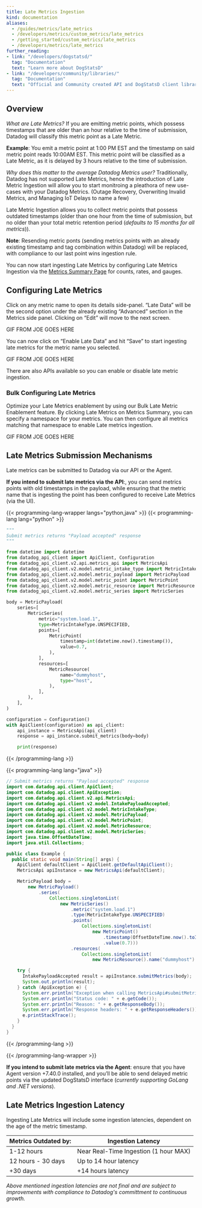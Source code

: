 ```yaml
---
title: Late Metrics Ingestion
kind: documentation
aliases:
  - /guides/metrics/late_metrics
  - /developers/metrics/custom_metrics/late_metrics
  - /getting_started/custom_metrics/late_metrics
  - /developers/metrics/late_metrics
further_reading:
- link: "/developers/dogstatsd/"
  tag: "Documentation"
  text: "Learn more about DogStatsD"
- link: "/developers/community/libraries/"
  tag: "Documentation"
  text: "Official and Community created API and DogStatsD client libraries"
---
```


## Overview

*What are Late Metrics?* If you are emitting metric points, which possess timestamps that are older than an hour relative to the time of submission, Datadog will classify this metric point as a Late Metric. 

**Example**: You emit a metric point at 1:00 PM EST and the timestamp on said metric point reads 10:00AM EST. This metric point will be classified as a Late Metric, as it is delayed by 3 hours relative to the time of submission. 

*Why does this matter to the average Datadog Metrics user?* Traditionally, Datadog has not supported Late Metrics, hence the introduction of Late Metric Ingestion will allow you to start monitroing a pleathora of new use-cases with your Datadog Metrics. (Outage Recovery, Overwriting Invalid Metrics, and Managing IoT Delays to name a few)

Late Metric Ingestion allows you to collect metric points that possess outdated timestamps (older than one hour from the time of submission, but no older than your total metric retention period (*defaults to 15 months for all metrics*)). 

**Note**: Resending metric ponts (sending metrics points with an already existing timestamp and tag combination within Datadog) will be replaced, with compliance to our last point wins ingestion rule.

You can now start ingesting Late Metrics by configuring Late Metrics Ingestion via the [Metrics Summary Page][1] for counts, rates, and gauges.

## Configuring Late Metrics

Click on any metric name to open its details side-panel. “Late Data” will be the second option under the already existing “Advanced” section in the Metrics side panel. Clicking on “Edit” will move to the next screen. 

GIF FROM JOE GOES HERE

You can now click on “Enable Late Data” and hit “Save” to start ingesting late metrics for the metric name you selected.

GIF FROM JOE GOES HERE

There are also APIs available so you can enable or disable late metric ingestion.

### Bulk Configuring Late Metrics

Optimize your Late Metrics enablement by using our Bulk Late Metric Enablement feature. By clicking Late Metrics on Metrics Summary, you can specify a namespace for your metrics. You can then configure all metrics matching that namespace to enable Late metrics ingestion.

GIF FROM JOE GOES HERE

## Late Metrics Submission Mechanisms

Late metrics can be submitted to Datadog via our API or the Agent. 

**If you intend to submit late metrics via the API**:, you can send metrics points with old timestamps in the payload, while ensuring that the metric name that is ingesting the point has been configured to receive Late Metrics (via the UI). 



{{< programming-lang-wrapper langs="python,java" >}}
{{< programming-lang lang="python" >}}
```python
"""
Submit metrics returns "Payload accepted" response
"""

from datetime import datetime
from datadog_api_client import ApiClient, Configuration
from datadog_api_client.v2.api.metrics_api import MetricsApi
from datadog_api_client.v2.model.metric_intake_type import MetricIntakeType
from datadog_api_client.v2.model.metric_payload import MetricPayload
from datadog_api_client.v2.model.metric_point import MetricPoint
from datadog_api_client.v2.model.metric_resource import MetricResource
from datadog_api_client.v2.model.metric_series import MetricSeries

body = MetricPayload(
    series=[
        MetricSeries(
            metric="system.load.1",
            type=MetricIntakeType.UNSPECIFIED,
            points=[
                MetricPoint(
                    timestamp=int(datetime.now().timestamp()),
                    value=0.7,
                ),
            ],
            resources=[
                MetricResource(
                    name="dummyhost",
                    type="host",
                ),
            ],
        ),
    ],
)

configuration = Configuration()
with ApiClient(configuration) as api_client:
    api_instance = MetricsApi(api_client)
    response = api_instance.submit_metrics(body=body)

    print(response)
```
{{< /programming-lang >}}

{{< programming-lang lang="java" >}}
```java
// Submit metrics returns "Payload accepted" response
import com.datadog.api.client.ApiClient;
import com.datadog.api.client.ApiException;
import com.datadog.api.client.v2.api.MetricsApi;
import com.datadog.api.client.v2.model.IntakePayloadAccepted;
import com.datadog.api.client.v2.model.MetricIntakeType;
import com.datadog.api.client.v2.model.MetricPayload;
import com.datadog.api.client.v2.model.MetricPoint;
import com.datadog.api.client.v2.model.MetricResource;
import com.datadog.api.client.v2.model.MetricSeries;
import java.time.OffsetDateTime;
import java.util.Collections;

public class Example {
  public static void main(String[] args) {
    ApiClient defaultClient = ApiClient.getDefaultApiClient();
    MetricsApi apiInstance = new MetricsApi(defaultClient);

    MetricPayload body =
        new MetricPayload()
            .series(
                Collections.singletonList(
                    new MetricSeries()
                        .metric("system.load.1")
                        .type(MetricIntakeType.UNSPECIFIED)
                        .points(
                            Collections.singletonList(
                                new MetricPoint()
                                    .timestamp(OffsetDateTime.now().toInstant().getEpochSecond())
                                    .value(0.7)))
                        .resources(
                            Collections.singletonList(
                                new MetricResource().name("dummyhost").type("host")))));

    try {
      IntakePayloadAccepted result = apiInstance.submitMetrics(body);
      System.out.println(result);
    } catch (ApiException e) {
      System.err.println("Exception when calling MetricsApi#submitMetrics");
      System.err.println("Status code: " + e.getCode());
      System.err.println("Reason: " + e.getResponseBody());
      System.err.println("Response headers: " + e.getResponseHeaders());
      e.printStackTrace();
    }
  }
}
```
{{< /programming-lang >}}

{{< /programming-lang-wrapper >}}







**If you intend to submit late metrics via the Agent**:  ensure that you have Agent version +7.40.0 installed, and you’ll be able to send delayed metric points via the updated DogStatsD interface (*currently supporting GoLang and .NET versions*). 

## Late Metrics Ingestion Latency

Ingesting Late Metrics will include some ingestion latencies, dependent on the age of the metric timestamp. 

| Metrics Outdated by: | Ingestion Latency                     |
|----------------------|---------------------------------------|
| 1-12 hours           | Near Real-Time Ingestion (1 hour MAX) |
| 12 hours - 30 days   | Up to 14 hour latency                 |
| +30 days             | +14 hours latency                     |

*Above mentioned ingestion latencies are not final and are subject to improvements with compliance to Datadog's committment to continuous growth.*

[1]: /metrics/summary/
[2]: /metrics/#submit-metrics